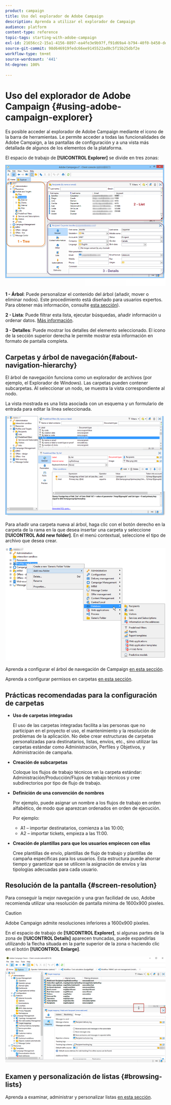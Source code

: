 ```yaml
---
product: campaign
title: Uso del explorador de Adobe Campaign
description: Aprenda a utilizar el explorador de Campaign
audience: platform
content-type: reference
topic-tags: starting-with-adobe-campaign
exl-id: 21656cc2-15a1-4156-8897-ea4fe3e9b97f,f91d69a4-b794-40f0-b450-de862d7333e2
source-git-commit: 98d646919fedc66ee9145522ad0c5f15b25dbf2e
workflow-type: tm+mt
source-wordcount: '441'
ht-degree: 100%

---
```


# Uso del explorador de Adobe Campaign {#using-adobe-campaign-explorer}

Es posible acceder al explorador de Adobe Campaign mediante el icono de la barra de herramientas. Le permite acceder a todas las funcionalidades de Adobe Campaign, a las pantallas de configuración y a una vista más detallada de algunos de los elementos de la plataforma.

El espacio de trabajo de **[!UICONTROL Explorer]** se divide en tres zonas:

![](assets/s_ncs_user_navigation.png)

**1 - Árbol**: Puede personalizar el contenido del árbol (añadir, mover o eliminar nodos). Este procedimiento está diseñado para usuarios expertos. Para obtener más información, consulte [esta sección](#about-navigation-hierarchy)).

**2 - Lista**: Puede filtrar esta lista, ejecutar búsquedas, añadir información u ordenar datos. [Más información](adobe-campaign-ui-lists.md).

**3 - Detalles**: Puede mostrar los detalles del elemento seleccionado. El icono de la sección superior derecha le permite mostrar esta información en formato de pantalla completa.

## Carpetas y árbol de navegación{#about-navigation-hierarchy}

El árbol de navegación funciona como un explorador de archivos (por ejemplo, el Explorador de Windows). Las carpetas pueden contener subcarpetas. Al seleccionar un nodo, se muestra la vista correspondiente al nodo.

La vista mostrada es una lista asociada con un esquema y un formulario de entrada para editar la línea seleccionada.

![](assets/d_ncs_integration_navigation.png)

Para añadir una carpeta nueva al árbol, haga clic con el botón derecho en la carpeta de la rama en la que desea insertar una carpeta y seleccione **[!UICONTROL Add new folder]**. En el menú contextual, seleccione el tipo de archivo que desea crear.

![](assets/d_ncs_integration_navigation_create.png)

Aprenda a configurar el árbol de navegación de Campaign [en esta sección](../../configuration/using/configuration.md).

Aprenda a configurar permisos en carpetas [en esta sección](access-management-folders.md).

## Prácticas recomendadas para la configuración de carpetas

* **Uso de carpetas integradas**

   El uso de las carpetas integradas facilita a las personas que no participan en el proyecto el uso, el mantenimiento y la resolución de problemas de la aplicación. No debe crear estructuras de carpetas personalizadas para destinatarios, listas, envíos, etc., sino utilizar las carpetas estándar como Administración, Perfiles y Objetivos, y Administración de campaña.

* **Creación de subcarpetas**

   Coloque los flujos de trabajo técnicos en la carpeta estándar: Administración/Producción/Flujos de trabajo técnicos y cree subdirectorios por tipo de flujo de trabajo.

* **Definición de una convención de nombres**

   Por ejemplo, puede asignar un nombre a los flujos de trabajo en orden alfabético, de modo que aparezcan ordenados en orden de ejecución.

   Por ejemplo:

   * A1 – importar destinatarios, comienza a las 10:00;
   * A2 – importar tickets, empieza a las 11:00.

* **Creación de plantillas para que los usuarios empiecen con ellas**

   Cree plantillas de envío, plantillas de flujo de trabajo y plantillas de campaña específicas para los usuarios. Esta estructura puede ahorrar tiempo y garantizar que se utilicen la asignación de envíos y las tipologías adecuadas para cada usuario.

## Resolución de la pantalla {#screen-resolution}

Para conseguir la mejor navegación y una gran facilidad de uso, Adobe recomienda utilizar una resolución de pantalla mínima de 1600x900 píxeles.

>[!CAUTION]
>
>Adobe Campaign admite resoluciones inferiores a 1600x900 píxeles.

En el espacio de trabajo de **[!UICONTROL Explorer]**, si algunas partes de la zona de **[!UICONTROL Details]** aparecen truncadas, puede expandirlas utilizando la flecha situada en la parte superior de la zona o haciendo clic en el botón **[!UICONTROL Enlarge]**.

![](assets/s_ncs_user_resolution.png)

## Examen y personalización de listas {#browsing-lists}

Aprenda a examinar, administrar y personalizar listas [en esta sección](adobe-campaign-ui-lists.md).
